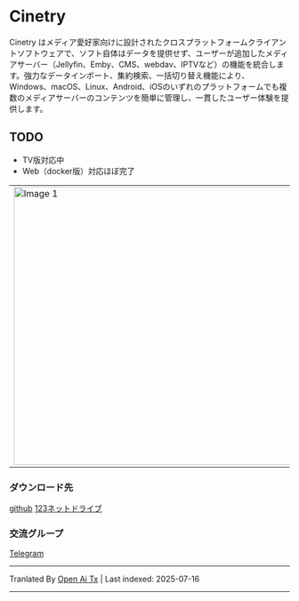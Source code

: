 # Cinetry

Cinetry はメディア愛好家向けに設計されたクロスプラットフォームクライアントソフトウェアで、ソフト自体はデータを提供せず、ユーザーが追加したメディアサーバー（Jellyfin、Emby、CMS、webdav、IPTVなど）の機能を統合します。強力なデータインポート、集約検索、一括切り替え機能により、Windows、macOS、Linux、Android、iOSのいずれのプラットフォームでも複数のメディアサーバーのコンテンツを簡単に管理し、一貫したユーザー体験を提供します。

## TODO
- TV版対応中  
- Web（docker版）対応ほぼ完了

|  | |
|--------|--------|
| <img src="https://raw.githubusercontent.com/gstory0404/Cinetry/a8c26bf590ce5f95e9e864f98cfde01ad9a9a402/pc.png" width="500" alt="Image 1"> | <img src="https://raw.githubusercontent.com/gstory0404/Cinetry/a8c26bf590ce5f95e9e864f98cfde01ad9a9a402/phone.jpg" width="200" alt="Image 2"> |

### ダウンロード先
[github](https://github.com/gstory0404/Cinetry/releases)  [123ネットドライブ](https://www.123865.com/s/3tw0Td-2dOkh)

### 交流グループ
[Telegram](https://t.me/+pXBwNpMTgAY0YjUx)


---

Tranlated By [Open Ai Tx](https://github.com/OpenAiTx/OpenAiTx) | Last indexed: 2025-07-16

---